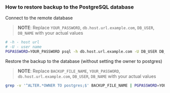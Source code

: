 ### How to restore backup to the PostgreSQL database

Connect to the remote database

> **NOTE**: Replace `YOUR_PASSWORD`, `db.host.url.example.com`, `DB_USER`, `DB_NAME` with your actual values

```bash
# -h - host url
# -U - user name
PGPASSWORD=YOUR_PASSWORD psql -h db.host.url.example.com -U DB_USER DB_NAME
```

Restore the backup to the database (without setting the owner to postgres)

> **NOTE**: Replace `BACKUP_FILE_NAME`, `YOUR_PASSWORD`, `db.host.url.example.com`, `DB_USER`, `DB_NAME` with your actual values

```bash
grep -v '^ALTER.*OWNER TO postgres;$' BACKUP_FILE_NAME | PGPASSWORD=YOUR_PASSWORD psql -h db.host.url.example.com -U DB_USER DB_NAME
```
